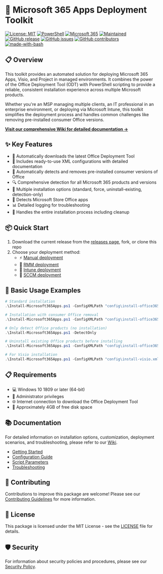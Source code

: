 # 🚀 Microsoft 365 Apps Deployment Toolkit

[![License: MIT](https://img.shields.io/badge/License-MIT-yellow.svg)](https://opensource.org/licenses/MIT)
[![PowerShell](https://img.shields.io/badge/PowerShell-5.1+-blue.svg)](https://github.com/PowerShell/PowerShell)
[![Microsoft 365](https://img.shields.io/badge/Microsoft_365-compatible-brightgreen.svg)](https://www.microsoft.com/microsoft-365)
[![Maintained](https://img.shields.io/badge/Maintained-yes-green.svg)](https://github.com/sargeschultz11/M365-Apps-Deployment-Toolkit/graphs/commit-activity)
[![GitHub release](https://img.shields.io/github/release/sargeschultz11/M365-Apps-Deployment-Toolkit.svg)](https://GitHub.com/sargeschultz11/M365-Apps-Deployment-Toolkit/releases/)
[![GitHub issues](https://img.shields.io/github/issues/sargeschultz11/M365-Apps-Deployment-Toolkit.svg)](https://GitHub.com/sargeschultz11/M365-Apps-Deployment-Toolkit/issues/)
[![GitHub contributors](https://img.shields.io/github/contributors/sargeschultz11/M365-Apps-Deployment-Toolkit.svg)](https://GitHub.com/sargeschultz11/M365-Apps-Deployment-Toolkit/graphs/contributors/)
[![made-with-bash](https://img.shields.io/badge/Made%20with-PowerShell-1f425f.svg)](https://www.microsoft.com/powershell)


## 📋 Overview

This toolkit provides an automated solution for deploying Microsoft 365 Apps, Visio, and Project in managed environments. It combines the power of the Office Deployment Tool (ODT) with PowerShell scripting to provide a reliable, consistent installation experience across multiple Microsoft products.

Whether you're an MSP managing multiple clients, an IT professional in an enterprise environment, or deploying via Microsoft Intune, this toolkit simplifies the deployment process and handles common challenges like removing pre-installed consumer Office versions.

**[Visit our comprehensive Wiki for detailed documentation →](https://github.com/sargeschultz11/M365-Apps-Deployment-Toolkit/wiki)**

## ✨ Key Features

- 🔄 Automatically downloads the latest Office Deployment Tool
- 📝 Includes ready-to-use XML configurations with detailed documentation
- 🧹 Automatically detects and removes pre-installed consumer versions of Office
- 🔍 Comprehensive detection for all Microsoft 365 products and versions
- 🔧 Multiple installation options (standard, force, uninstall-existing, detection-only)
- 🔎 Detects Microsoft Store Office apps
- 📊 Detailed logging for troubleshooting
- 🧰 Handles the entire installation process including cleanup

## 📦 Quick Start

1. Download the current release from the [releases page](https://github.com/sargeschultz11/M365-Apps-Deployment-Toolkit/releases), fork, or clone this repo
2. Choose your deployment method:
   - ⚡ [Manual deployment](https://github.com/sargeschultz11/M365-Apps-Deployment-Toolkit/wiki/Manual-Deployment)
   - 🔄 [RMM deployment](https://github.com/sargeschultz11/M365-Apps-Deployment-Toolkit/wiki/RMM-Deployment)
   - 📱 [Intune deployment](https://github.com/sargeschultz11/M365-Apps-Deployment-Toolkit/wiki/Intune-Deployment)
   - 🔁 [SCCM deployment](https://github.com/sargeschultz11/M365-Apps-Deployment-Toolkit/wiki/SCCM-Deployment)

## 🚀 Basic Usage Examples

```powershell
# Standard installation
.\Install-Microsoft365Apps.ps1 -ConfigXMLPath "config\install-office365.xml"

# Installation with consumer Office removal
.\Install-Microsoft365Apps.ps1 -ConfigXMLPath "config\install-office365.xml" -RemoveConsumerOffice

# Only detect Office products (no installation)
.\Install-Microsoft365Apps.ps1 -DetectOnly

# Uninstall existing Office products before installing
.\Install-Microsoft365Apps.ps1 -ConfigXMLPath "config\install-office365.xml" -UninstallExisting

# For Visio installation
.\Install-Microsoft365Apps.ps1 -ConfigXMLPath "config\install-visio.xml"
```

## 📋 Requirements

- 💻 Windows 10 1809 or later (64-bit)
- 🔑 Administrator privileges
- 🌐 Internet connection to download the Office Deployment Tool
- 💾 Approximately 4GB of free disk space

## 📚 Documentation

For detailed information on installation options, customization, deployment scenarios, and troubleshooting, please refer to our [Wiki](https://github.com/sargeschultz11/M365-Apps-Deployment-Toolkit/wiki).

- [Getting Started](https://github.com/sargeschultz11/M365-Apps-Deployment-Toolkit/wiki/Getting-Started)
- [Configuration Guide](https://github.com/sargeschultz11/M365-Apps-Deployment-Toolkit/wiki/Configuration-Guide)
- [Script Parameters](https://github.com/sargeschultz11/M365-Apps-Deployment-Toolkit/wiki/Script-Parameters)
- [Troubleshooting](https://github.com/sargeschultz11/M365-Apps-Deployment-Toolkit/wiki/Troubleshooting-Guide)

## 👥 Contributing

Contributions to improve this package are welcome! Please see our [Contributing Guidelines](CONTRIBUTING.md) for more information.

## 📜 License

This package is licensed under the MIT License - see the [LICENSE](LICENSE) file for details.

## 🛡️ Security

For information about security policies and procedures, please see our [Security Policy](SECURITY.md).
